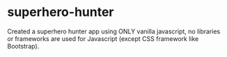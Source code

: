 # superhero-hunter
Created a superhero hunter app using ONLY vanilla javascript, no libraries or frameworks are used for Javascript (except CSS framework like Bootstrap).
